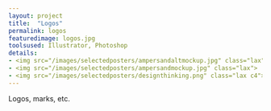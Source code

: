 ```yaml
---
layout: project
title:  "Logos"
permalink: logos
featuredimage: logos.jpg
toolsused: Illustrator, Photoshop
details:
- <img src="/images/selectedposters/ampersandaltmockup.jpg" class="lax">
- <img src="/images/selectedposters/ampersandmockup.jpg" class="lax">
- <img src="/images/selectedposters/designthinking.png" class="lax c4">&nbsp;&nbsp;<img src="/images/selectedposters/harvestdinner.jpg" class="lax c4">
---
```

Logos, marks, etc. 